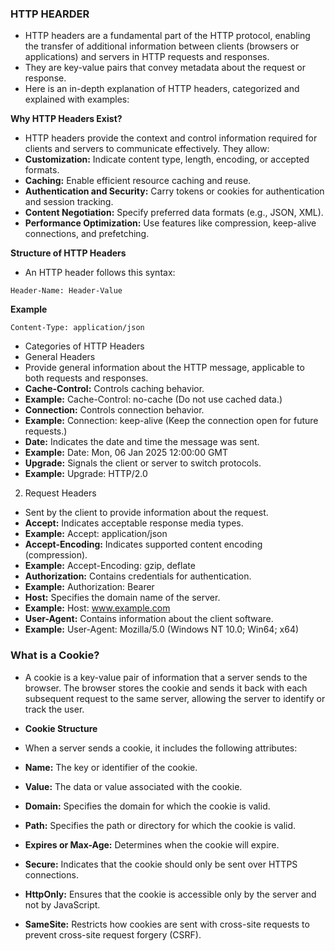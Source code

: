### HTTP HEARDER
- HTTP headers are a fundamental part of the HTTP protocol, enabling the transfer of additional information between clients (browsers or applications) and servers in HTTP requests and responses.
- They are key-value pairs that convey metadata about the request or response.
- Here is an in-depth explanation of HTTP headers, categorized and explained with examples:

**Why HTTP Headers Exist?**
- HTTP headers provide the context and control information required for clients and servers to communicate effectively. They allow:
- **Customization:** Indicate content type, length, encoding, or accepted formats.
- **Caching:** Enable efficient resource caching and reuse.
- **Authentication and Security:** Carry tokens or cookies for authentication and session tracking.
- **Content Negotiation:** Specify preferred data formats (e.g., JSON, XML).
- **Performance Optimization:** Use features like compression, keep-alive connections, and prefetching.

**Structure of HTTP Headers**
- An HTTP header follows this syntax:
```
Header-Name: Header-Value
```
**Example**
```
Content-Type: application/json
```

- Categories of HTTP Headers
- General Headers
- Provide general information about the HTTP message, applicable to both requests and responses.
- **Cache-Control:** Controls caching behavior.
- **Example:** Cache-Control: no-cache (Do not use cached data.)
- **Connection:** Controls connection behavior.
- **Example:** Connection: keep-alive (Keep the connection open for future requests.)
- **Date:** Indicates the date and time the message was sent.
- **Example:** Date: Mon, 06 Jan 2025 12:00:00 GMT
- **Upgrade:** Signals the client or server to switch protocols.
- **Example:** Upgrade: HTTP/2.0

2. Request Headers
- Sent by the client to provide information about the request.
- **Accept:** Indicates acceptable response media types.
- **Example:** Accept: application/json
- **Accept-Encoding:** Indicates supported content encoding (compression).
- **Example:** Accept-Encoding: gzip, deflate
- **Authorization:** Contains credentials for authentication.
- **Example:** Authorization: Bearer <token>
- **Host:** Specifies the domain name of the server.
- **Example:** Host: www.example.com 
- **User-Agent:** Contains information about the client software.  
- **Example:** User-Agent: Mozilla/5.0 (Windows NT 10.0; Win64; x64)

### What is a Cookie?
- A cookie is a key-value pair of information that a server sends to the browser. The browser stores the cookie and sends it back with each subsequent request to the same server, allowing the server to identify or track the user.

- **Cookie Structure**
- When a server sends a cookie, it includes the following attributes:
- **Name:** The key or identifier of the cookie.
- **Value:** The data or value associated with the cookie.
- **Domain:** Specifies the domain for which the cookie is valid.
- **Path:** Specifies the path or directory for which the cookie is valid.
- **Expires or Max-Age:** Determines when the cookie will expire.
- **Secure:** Indicates that the cookie should only be sent over HTTPS connections.
- **HttpOnly:** Ensures that the cookie is accessible only by the server and not by JavaScript.
- **SameSite:** Restricts how cookies are sent with cross-site requests to prevent cross-site request forgery (CSRF).





